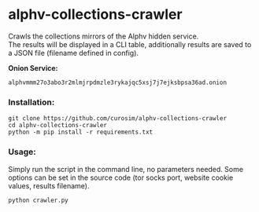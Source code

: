 # alphv-collections-crawler
Crawls the collections mirrors of the Alphv hidden service.
<br>
The results will be displayed in a CLI table, additionally results are saved to a JSON file (filename defined in config).

**Onion Service:**
```
alphvmmm27o3abo3r2mlmjrpdmzle3rykajqc5xsj7j7ejksbpsa36ad.onion
```

### Installation:
```
git clone https://github.com/curosim/alphv-collections-crawler
cd alphv-collections-crawler
python -m pip install -r requirements.txt
```

### Usage:

Simply run the script in the command line, no parameters needed.
Some options can be set in the source code (tor socks port, website cookie values, results filename).

```
python crawler.py
```
